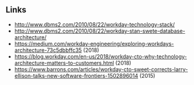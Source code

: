 ## Links
- <http://www.dbms2.com/2010/08/22/workday-technology-stack/>
- <http://www.dbms2.com/2010/08/22/workday-stan-swete-database-architecture/>
- <https://medium.com/workday-engineering/exploring-workdays-architecture-73c5dbbffc35> (2018)
- <https://blog.workday.com/en-us/2018/workday-cto-why-technology-architecture-matters-to-customers.html> (2018)
- <https://www.barrons.com/articles/workday-cto-sweet-corrects-larry-ellison-talks-new-software-frontiers-1502896014> (2015)
